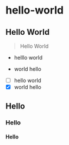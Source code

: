 # hello-world
Hello World
---
> Hello World

- helllo world
+ world hello

- [ ] hello world
- [x] world hello

## Hello
### Hello
#### Hello

